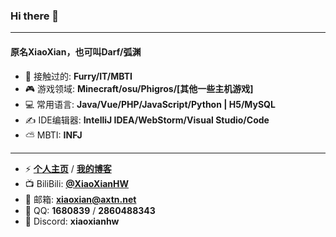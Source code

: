 ### Hi there 👋

---

#### 原名XiaoXian，也可叫Darf/弧渊
- 🍕 接触过的: **Furry/IT/MBTI**
- 🎮 游戏领域: **Minecraft/osu/Phigros/[其他一些主机游戏]**
- 💻 常用语言: **Java/Vue/PHP/JavaScript/Python | H5/MySQL**
- ✍️ IDE编辑器: **IntelliJ IDEA/WebStorm/Visual Studio/Code**
- ⛅ MBTI: **INFJ**

---

- ⚡ <a href="https://xiaoxian.org" target="_blank">**个人主页**</a> / <a href="https://by.xiaoxian.org" target="_blank">**我的博客**</a>
- 📺 BiliBili: <a href="https://space.bilibili.com/414947108" target="_blank">**@XiaoXianHW**</a>
- 📧 邮箱: **xiaoxian@axtn.net**
- 🐧 QQ: **1680839** / **2860488343**
- 🧊 Discord: **xiaoxianhw**

